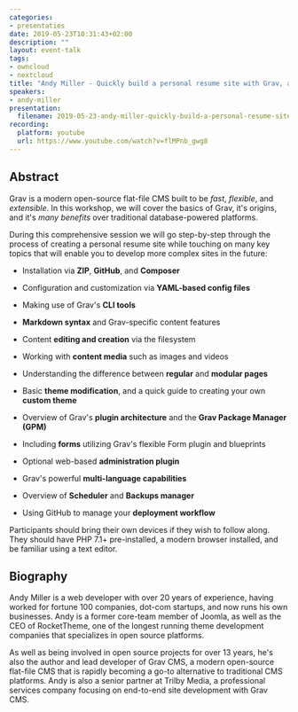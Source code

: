 ```yaml
---
categories:
- presentaties
date: 2019-05-23T10:31:43+02:00
description: ""
layout: event-talk
tags:
- owncloud
- nextcloud
title: "Andy Miller - Quickly build a personal resume site with Grav, a modern flat-file open source CMS"
speakers:
- andy-miller
presentation: 
  filename: 2019-05-23-andy-miller-quickly-build-a-personal-resume-site-with-grav-a-modern-flat-file-open-source-cms.pdf
recording:
  platform: youtube
  url: https://www.youtube.com/watch?v=flMPnb_gwg8
---
```


## Abstract

Grav is a modern open-source flat-file CMS built to be _fast_, _flexible_, and _extensible_. In this workshop, we will cover the basics of Grav, it's origins, and it's _many benefits_ over traditional database-powered platforms.

During this comprehensive session we will go step-by-step through the process of creating a personal resume site while touching on many key topics that will enable you to develop more complex sites in the future:

* Installation via __ZIP__, __GitHub__, and __Composer__

* Configuration and customization via __YAML-based config files__

* Making use of Grav's __CLI tools__

* __Markdown syntax__ and Grav-specific content features

* Content __editing and creation__ via the filesystem

* Working with __content media__ such as images and videos

* Understanding the difference between __regular__ and __modular pages__

* Basic __theme modification__, and a quick guide to creating your own __custom theme__

* Overview of Grav's __plugin architecture__ and the __Grav Package Manager (GPM)__

* Including __forms__ utilizing Grav's flexible Form plugin and blueprints

* Optional web-based __administration plugin__

* Grav's powerful __multi-language capabilities__

* Overview of __Scheduler__ and __Backups manager__

* Using GitHub to manage your __deployment workflow__

Participants should bring their own devices if they wish to follow along. They should have PHP 7.1+ pre-installed, a modern browser installed, and be familiar using a text editor.

## Biography

Andy Miller is a web developer with over 20 years of experience, having worked for fortune 100 companies, dot-com startups, and now runs his own businesses. Andy is a former core-team member of Joomla, as well as the CEO of RocketTheme, one of the longest running theme development companies that specializes in open source platforms.

As well as being involved in open source projects for over 13 years, he's also the author and lead developer of Grav CMS, a modern open-source flat-file CMS that is rapidly becoming a go-to alternative to traditional CMS platforms. Andy is also a senior partner at Trilby Media, a professional services company focusing on end-to-end site development with Grav CMS.